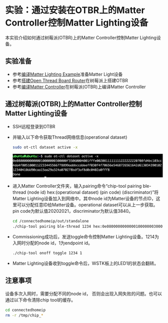 # 实验：通过安装在OTBR上的Matter Controller控制Matter Lighting设备

本实验介绍如何通过树莓派(OTBR)上的Matter Controller控制Matter Lighting设备。


## 实验准备
- 参考[编译Matter Lighting Example](编译MatterThreadLightingExample.md)准备Matter Light设备
- 参考[搭建Open Thread Board Router](搭建OpenThreadBoardRouter.md)在树莓派上搭建OTBR
- 参考[编译Matter Controller](编译MatterController.md)在树莓派(OTBR)上编译Matter Controller

## 通过树莓派(OTBR)上的Matter Controller控制Matter Lighting设备
- SSH远程登录到OTBR
- 并输入以下命令获取Thread网络信息(operational dataset)

  ```bash
  sudo ot-ctl dataset active -x
  ```
  ![Image](docs/dataset.png)
- 进入Matter Controller文件夹，输入pairing命令“chip-tool pairing ble-thread (node id) hex:(operational dataset) (pin code) (discriminator)”将Matter Lighting设备加入到网络中。其中node id为Matter设备的节点ID，这里可以分配任意ID给Matter设备。operational dataset可以从上一步获取。pin code为默认值20202021，discriminator为默认值3840。

  ```bash
  cd /connectedhomeip/out/standalone
  ./chip-tool pairing ble-thread 1234 hex:0e080000000000010000000300000f35060004001fffe0020811111111222222220708fd4bc103cc4da4f8051000112233445566778899aabbccddeeff030f4f70656e5468726561642d61303439010212340410dd90caa15aa29a324a070278bdf3af8d0c0402a0fff8 20202021 3840
  ```
  
- Commissioning成功后，发送toggle命令控制Matter Lighting设备。1214为入网时分配的node id，1为endpoint id。

  ```bash
  ./chip-tool onoff toggle 1234 1
  ```  
 
- Matter Lighting设备收到toggle命令后，WSTK板上的LED1的状态会翻转。
 
## 注意事项
设备多次入网时，需要分配不同的node id， 否则会出现入网失败的问题。也可以通过以下命令清除chip tool的缓存。

  ```bash
  cd connectedhomeip
  rm -r /tmp/chip_*
  ```  
  
  
